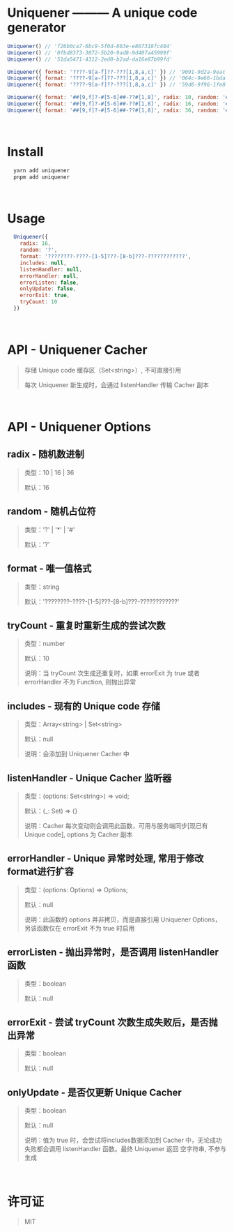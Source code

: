 # Uniquener ——— A unique code generator

```javascript
Uniquener() // 'f26b0ca7-6bc9-5f0d-863e-e867318fc484'
Uniquener() // '0fbd8373-3072-5b20-9ad8-9d407a45999f'
Uniquener() // '51da5471-4312-2ed0-b2ad-da16e87b99fd'

Uniquener({ format: '????-9[a-f]??-???[1,8,a,c]' }) // '9091-9d2a-9eac'
Uniquener({ format: '????-9[a-f]??-???[1,8,a,c]' }) // '064c-9e66-1bda'
Uniquener({ format: '????-9[a-f]??-???[1,8,a,c]' }) // '59d6-9f96-1fe8'

Uniquener({ format: '##[9,f]?-#[5-6]##-??#[1,8]', radix: 10, random: '#' }) // '09f?-3621-??21'
Uniquener({ format: '##[9,f]?-#[5-6]##-??#[1,8]', radix: 16, random: '#' }) // '65f?-25f8-??b8'
Uniquener({ format: '##[9,f]?-#[5-6]##-??#[1,8]', radix: 36, random: '#' }) // '9u9?-z6ho-??v1'
```

<br/>

# Install
```bash
  yarn add uniquener
  pnpm add uniquener
```

<br/>

# Usage
```javascript
  Uniquener({
    radix: 16,
    random: '?',
    format: '????????-????-[1-5]???-[8-b]???-????????????',
    includes: null,
    listenHandler: null,
    errorHandler: null,
    errorListen: false,
    onlyUpdate: false,
    errorExit: true,
    tryCount: 10
  })
```

<br/>

# API - Uniquener Cacher
> 存储 Unique code 缓存区（Set\<string\>）, 不可直接引用
>
> 每次 Uniquener 新生成时，会通过 listenHandler 传输 Cacher 副本

<br/>

# API - Uniquener Options
## radix - 随机数进制
> 类型：10 | 16 | 36
>
> 默认：16

## random - 随机占位符
> 类型：'?' | '*' | '#' 
>
> 默认：'?'

## format - 唯一值格式
> 类型：string
>
> 默认：'????????-????-[1-5]???-[8-b]???-????????????'

## tryCount - 重复时重新生成的尝试次数
> 类型：number
>
> 默认：10
>
> 说明：当 tryCount 次生成还重复时，如果 errorExit 为 true 或者 errorHandler 不为 Function, 则抛出异常

## includes - 现有的 Unique code 存储
> 类型：Array\<string> | Set\<string>
>
> 默认：null
>
> 说明：会添加到 Uniquener Cacher 中

## listenHandler - Unique Cacher 监听器
> 类型：(options: Set\<string>) => void;
>
> 默认：(_: Set<string>) => {}
>
> 说明：Cacher 每次变动则会调用此函数，可用与服务端同步[现已有 Unique code], options 为 Cacher 副本

## errorHandler - Unique 异常时处理, 常用于修改format进行扩容
> 类型：(options: Options) => Options;
>
> 默认：null
>
> 说明：此函数的 options 并非拷贝，而是直接引用 Uniquener Options，另该函数仅在 errorExit 不为 true 时启用

## errorListen - 抛出异常时，是否调用 listenHandler 函数
> 类型：boolean
>
> 默认：null

## errorExit - 尝试 tryCount 次数生成失败后，是否抛出异常
> 类型：boolean
>
> 默认：null

## onlyUpdate - 是否仅更新 Unique Cacher
> 类型：boolean
>
> 默认：null
>
> 说明：值为 true 时，会尝试将includes数据添加到 Cacher 中，无论成功失败都会调用 listenHandler 函数。最终 Uniquener 返回 空字符串, 不参与生成

<br/>

# 许可证
> MIT